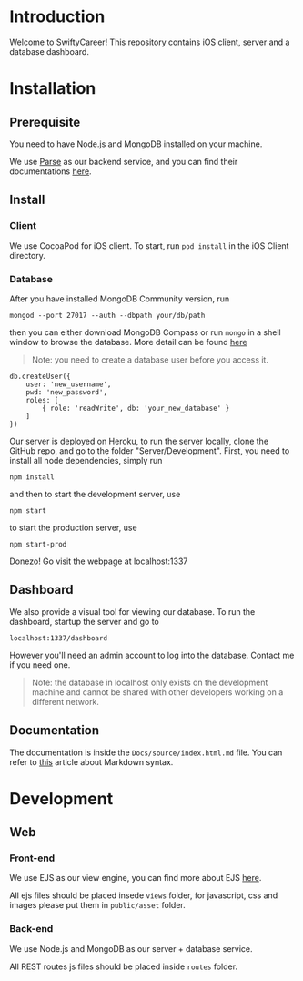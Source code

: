 
# Introduction

Welcome to SwiftyCareer! This repository contains iOS client, server and a database dashboard. 


# Installation

## Prerequisite

You need to have Node.js and MongoDB installed on your machine. 

We use [Parse](http://parseplatform.org) as our backend service, and you can find their documentations [here](http://docs.parseplatform.org).

## Install

### Client

We use CocoaPod for iOS client. To start, run `pod install` in the iOS Client directory.

### Database

After you have installed MongoDB Community version, run 

`mongod --port 27017 --auth --dbpath your/db/path`

then you can either download MongoDB Compass or run `mongo` in a shell window to browse the database. More detail can be found [here](https://docs.mongodb.com/manual/administration/install-community/)

> Note: you need to create a database user before you access it. 
```
db.createUser({
    user: 'new_username',
    pwd: 'new_password',
    roles: [
        { role: 'readWrite', db: 'your_new_database' }
    ]
})
```

Our server is deployed on Heroku, to run the server locally, clone the GitHub repo, and go to the folder "Server/Development". First, you need to install all node dependencies, simply run

`npm install` 

and then to start the development server, use

`npm start` 

to start the production server, use

`npm start-prod`

Donezo! Go visit the webpage at localhost:1337

## Dashboard

We also provide a visual tool for viewing our database. To run the dashboard, startup the server and go to 

`localhost:1337/dashboard`

However you'll need an admin account to log into the database. Contact me if you need one.

> Note: the database in localhost only exists on the development machine and cannot be shared with other developers working on a different network. 

## Documentation

The documentation is inside the `Docs/source/index.html.md` file. You can refer to [this](https://github.com/lord/slate/wiki/Markdown-Syntax) article about Markdown syntax.

# Development

## Web

### Front-end

We use EJS as our view engine, you can find more about EJS [here](http://ejs.co). 

All ejs files should be placed insede `views` folder, for javascript, css and images please put them in `public/asset` folder.

### Back-end

We use Node.js and MongoDB as our server + database service. 

All REST routes js files should be placed inside `routes` folder.
